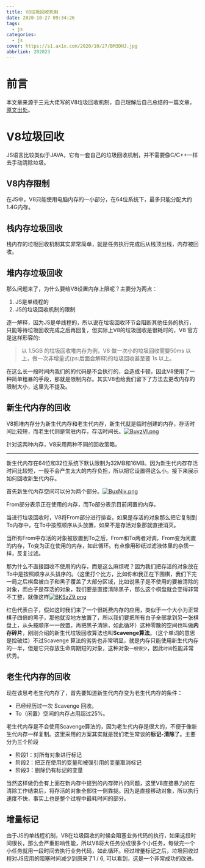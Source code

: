 ```yaml
---
title: V8垃圾回收机制
date: 2020-10-27 09:34:26
tags:
  - js
categories: 
  - js
cover: https://s1.ax1x.com/2020/10/27/BM3DHJ.jpg
abbrlink: 202023
---
```


# 前言
本文章来源于三元大佬写的V8垃圾回收机制，自己理解后自己总结的一篇文章，[原文出处](http://47.98.159.95/my_blog/js-v8/002.html#v8-%E5%86%85%E5%AD%98%E9%99%90%E5%88%B6)。

# V8垃圾回收

JS语言比较类似于JAVA，它有一套自己的垃圾回收机制，并不需要像C/C++一样去手动清除垃圾。

## V8内存限制

在JS中，V8只能使用电脑内存的一小部分，在64位系统下，最多只能分配大约1.4G内存。

## 栈内存垃圾回收

栈内存的垃圾回收机制其实非常简单，就是任务执行完成后从栈顶出栈，内存被回收。

## 堆内存垃圾回收

那么问题来了，为什么要给V8设置内存上限呢？主要分为两点：

1. JS是单线程的
2. JS的垃圾回收机制的限制

逐一解释，因为JS是单线程的，所以说在垃圾回收环节会阻断其他任务的执行，只能等待垃圾回收完成之后再回复，但实际上V8的垃圾回收是很耗时的，V8 官方是这样形容的:

>  以 1.5GB 的垃圾回收堆内存为例，V8 做一次小的垃圾回收需要50ms 以上，做一次非增量式(ps:后面会解释)的垃圾回收甚至要 1s 以上。

在这么长一段时间内我们的的代码是不会执行的，会造成卡顿，因此V8使用了一种简单粗暴的手段，那就是限制内存。其实V8也给我们留下了方法去更改内存的限制大小，这里先不提及。

## 新生代内存的回收

V8把堆内存分为新生代内存和老生代内存，新生代就是临时创建的内存，存活时间比较短，而老生代则是常驻内存，存活时间长。[![BuvzVI.png](https://s1.ax1x.com/2020/10/26/BuvzVI.png)](https://imgchr.com/i/BuvzVI)

针对这两种内存，V8采用两种不同的回收策略。

<hr/>

新生代内存在64位和32位系统下默认限制为32MB和16MB。因为新生代内存存活时间比较短，一般不会产生太大的内存负担，所以把它设置得这么小。接下来展示如何回收新生代内存。

首先新生代内存空间可以分为两个部分。[![BuxNIx.png](https://s1.ax1x.com/2020/10/26/BuxNIx.png)](https://imgchr.com/i/BuxNIx)

From部分表示正在使用的内存，而To部分表示目前闲置的内存。

当进行垃圾回收时，V8将From部分进行排查，如果是存活的对象那么把它复制到To内存中，在To中按照顺序从头放置，如果不是存活对象那就直接消灭。

当所有From中存活的对象被放置到To之后，From和To两者对调，From变为闲置的内存，To变为正在使用的内存，如此循环。有点像用砂纸过滤液体里的杂质一样，反复过滤。

那为什么不直接回收不使用的内存，而是这么麻烦呢？因为我们把存活的对象放在To中是按照顺序从头排序的。（这里打个比方，比如你和我正在下围棋，我们下完一局之后棋盘被白子和黑子覆盖了大部分区域，比如说黑子是不使用的要被清除的对象，而白子是存活的对象，我们要是直接清除黑子，那么这个棋盘就会变得非常不工整，就像这样[![BKSzZ9.png](https://s1.ax1x.com/2020/10/26/BKSzZ9.png)](https://imgchr.com/i/BKSzZ9)

红色代表白子，假如这时我们来了一个很耗费内存的应用，类似于一个大小为正常棋子四倍的黑子，那他就没地方放置了，所以我们要把所有白子全部拿到另一张棋盘上，从头按顺序一一放置，再把黑子清除，如此循环）这种零散的空间也叫做**内存碎片**，刚刚介绍的新生代垃圾回收算法也叫**Scavenge算法**。（这个单词的意思是捡破烂）不过Scavenge 算法的劣势也非常明显，就是内存只能使用新生代内存的一半，但是它只存放生命周期短的对象，这种对象`一般很少`，因此`时间`性能非常优秀。

## 老生代内存的回收

现在该思考老生代内存了，首先要知道新生代内存变为老生代内存的条件：

- 已经经历过一次 Scavenge 回收。
- To（闲置）空间的内存占用超过25%。

老生代内存是不会使用Scavenge算法的，因为老生代内存是很大的，不便于像新生代内存一样复制。这里采用的方案其实就是我们老生常谈的**标记-清除**了。主要分为三个阶段

+ 阶段1：对所有对象进行标记
+ 阶段2：把正在使用的变量和被强引用的变量取消标记
+ 阶段3：删除仍有标记的变量

当然这样做仍会有上面在新内存中提到的内存碎片的问题，这里V8直接暴力的在清除工作结束后，将存活的对象全部往一侧靠拢。因为是直接移动对象，所以执行速度不快，事实上也是整个过程中最耗时间的部分。

## 增量标记

由于JS的单线程机制，V8在垃圾回收的时候会阻塞业务代码的执行，如果这段时间很长，那么会严重影响性能，所以V8将大任务分成很多个小任务，每做完一个小任务就用一段时间去执行业务代码，如此循环。经过增量标记之后，垃圾回收过程对JS应用的阻塞时间减少到原来了1 / 6, 可以看到，这是一个非常成功的改进。
